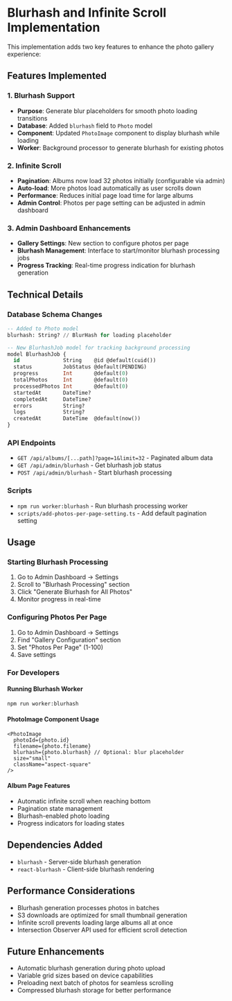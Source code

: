 # Blurhash and Infinite Scroll Implementation

This implementation adds two key features to enhance the photo gallery experience:

## Features Implemented

### 1. Blurhash Support
- **Purpose**: Generate blur placeholders for smooth photo loading transitions
- **Database**: Added `blurhash` field to `Photo` model
- **Component**: Updated `PhotoImage` component to display blurhash while loading
- **Worker**: Background processor to generate blurhash for existing photos

### 2. Infinite Scroll
- **Pagination**: Albums now load 32 photos initially (configurable via admin)
- **Auto-load**: More photos load automatically as user scrolls down
- **Performance**: Reduces initial page load time for large albums
- **Admin Control**: Photos per page setting can be adjusted in admin dashboard

### 3. Admin Dashboard Enhancements
- **Gallery Settings**: New section to configure photos per page
- **Blurhash Management**: Interface to start/monitor blurhash processing jobs
- **Progress Tracking**: Real-time progress indication for blurhash generation

## Technical Details

### Database Schema Changes
```sql
-- Added to Photo model
blurhash: String? // BlurHash for loading placeholder

-- New BlurhashJob model for tracking background processing
model BlurhashJob {
  id              String    @id @default(cuid())
  status          JobStatus @default(PENDING)
  progress        Int       @default(0)
  totalPhotos     Int       @default(0)
  processedPhotos Int       @default(0)
  startedAt       DateTime?
  completedAt     DateTime?
  errors          String?
  logs            String?
  createdAt       DateTime  @default(now())
}
```

### API Endpoints
- `GET /api/albums/[...path]?page=1&limit=32` - Paginated album data
- `GET /api/admin/blurhash` - Get blurhash job status
- `POST /api/admin/blurhash` - Start blurhash processing

### Scripts
- `npm run worker:blurhash` - Run blurhash processing worker
- `scripts/add-photos-per-page-setting.ts` - Add default pagination setting

## Usage

### Starting Blurhash Processing
1. Go to Admin Dashboard → Settings
2. Scroll to "Blurhash Processing" section
3. Click "Generate Blurhash for All Photos"
4. Monitor progress in real-time

### Configuring Photos Per Page
1. Go to Admin Dashboard → Settings
2. Find "Gallery Configuration" section
3. Set "Photos Per Page" (1-100)
4. Save settings

### For Developers

#### Running Blurhash Worker
```bash
npm run worker:blurhash
```

#### PhotoImage Component Usage
```tsx
<PhotoImage
  photoId={photo.id}
  filename={photo.filename}
  blurhash={photo.blurhash} // Optional: blur placeholder
  size="small"
  className="aspect-square"
/>
```

#### Album Page Features
- Automatic infinite scroll when reaching bottom
- Pagination state management
- Blurhash-enabled photo loading
- Progress indicators for loading states

## Dependencies Added
- `blurhash` - Server-side blurhash generation
- `react-blurhash` - Client-side blurhash rendering

## Performance Considerations
- Blurhash generation processes photos in batches
- S3 downloads are optimized for small thumbnail generation
- Infinite scroll prevents loading large albums all at once
- Intersection Observer API used for efficient scroll detection

## Future Enhancements
- Automatic blurhash generation during photo upload
- Variable grid sizes based on device capabilities
- Preloading next batch of photos for seamless scrolling
- Compressed blurhash storage for better performance

